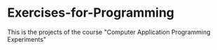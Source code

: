# Exercises-for-Programming
This is the projects of the course "Computer Application Programming Experiments"

